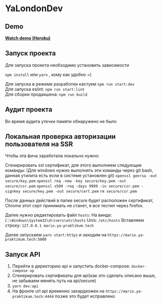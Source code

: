 # YaLondonDev

## Demo

**[Watch demo (Heroku)](https://yamariodev.herokuapp.com/)**

## Запуск проекта

Для запуска проекта необходимо установить зависимости

`npm install` или `yarn` , кому как удобно =)

Для запуска в режиме разработки кастуем `npm run start:dev`  
Для запуска eslint: `npm run start:lint`  
Для сборки продакшена: `npm run build`

## Аудит проекта

Во время аудита утечки памяти обнаружено не было

## Локальная проверка авторизации пользователя на SSR

Чтобы эта фича заработала локально нужно:

Сгенирировать ssl сертификат, для этого выполняем следующие команды:
(Для windows нужно выполнять эти команды через git bash, данная утилита есть если в системе установлен git)
`openssl genrsa -out secure/key.pem`
`openssl req -new -key secure/key.pem -out secure/csr.pem`
`openssl x509 -req -days 9999 -in secure/csr.pem -signkey secure/key.pem -out secure/cert.pem`
`rm secure/csr.pem`

После данных действий в папке secure будет расположен сертификат,
Chrome этот серт принимать не станет, я все тестил через firefox.

Далее нужно редактировать файл `hosts`:
На винде: `C:\Windows\System32\drivers\etc\hosts`
Unix: `/etc/hosts`
Вставляем строку: `127.0.0.1 mario.ya-praktikum.tech`

Далее запускаем `yarn start:https` и заходим на `https://mario.ya-praktikum.tech:5000`

## Запуск API

1. Перейти в директорию api и запустить docker-compose: `docker-compose up`
2. Сгенерировать сертификаты для api(как это сделать описано выше, не забываем менять путь на api/secure)
3. `yarn dev:api`
4. На фронте url api временно захардкожен на `https://mario.ya-praktikum.tech:4444` позже это будет исправлено
